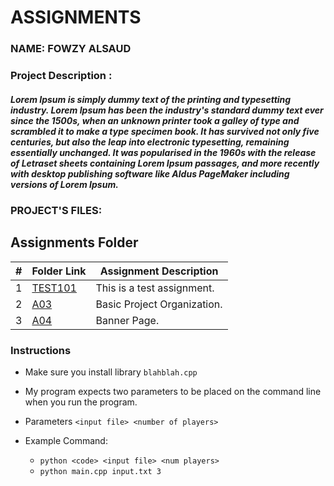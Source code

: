 # ASSIGNMENTS
### NAME: FOWZY ALSAUD
### Project Description :
##### Lorem Ipsum is simply dummy text of the printing and typesetting industry. Lorem Ipsum has been the industry's standard dummy text ever since the 1500s, when an unknown printer took a galley of type and scrambled it to make a type specimen book. It has survived not only five centuries, but also the leap into electronic typesetting, remaining essentially unchanged. It was popularised in the 1960s with the release of Letraset sheets containing Lorem Ipsum passages, and more recently with desktop publishing software like Aldus PageMaker including versions of Lorem Ipsum. 
### PROJECT'S FILES:
##  Assignments Folder
|   #   | Folder Link | Assignment Description |
| :---: | ----------- | ---------------------- |
|   1   | <a href="TEST101">TEST101     | This is a test assignment.      | </a>
|   2   | <a href="A03">A03     | Basic Project Organization.    | </a>
|   3   | <a href="A04">A04    | Banner Page.</a>      | 

### Instructions

- Make sure you install library `blahblah.cpp`
- My program expects two parameters to be placed on the command line when you run the program.
- Parameters `<input file> <number of players>`

- Example Command:
    - `python <code> <input file> <num players>`
    - `python main.cpp input.txt 3`


